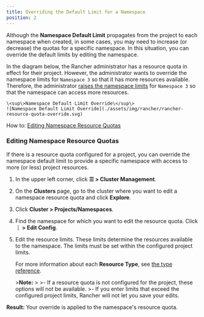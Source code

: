 ```yaml
---
title: Overriding the Default Limit for a Namespace
position: 2
---
```


Although the **Namespace Default Limit** propagates from the project to each namespace when created, in some cases, you may need to increase (or decrease) the quotas for a specific namespace. In this situation, you can override the default limits by editing the namespace.

In the diagram below, the Rancher administrator has a resource quota in effect for their project. However, the administrator wants to override the namespace limits for `Namespace 3` so that it has more resources available. Therefore, the administrator [raises the namespace limits](https://rancher.com/docs/rancher/v2.6/en/cluster-admin/projects-and-namespaces/) for `Namespace 3` so that the namespace can access more resources.
```img
\<sup\>Namespace Default Limit Override\</sup\>
![Namespace Default Limit Override](./assets/img/rancher/rancher-resource-quota-override.svg)
```
How to: [Editing Namespace Resource Quotas](https://rancher.com/docs/rancher/v2.6/en/cluster-admin/projects-and-namespaces/)

### Editing Namespace Resource Quotas

If there is a resource quota configured for a project, you can override the namespace default limit to provide a specific namespace with access to more (or less) project resources.

1. In the upper left corner, click **☰ \> Cluster Management**.
1. On the **Clusters** page, go to the cluster where you want to edit a namespace resource quota and click **Explore**.
1. Click **Cluster \> Projects/Namespaces**.
1. Find the namespace for which you want to edit the resource quota. Click **⋮ \> Edit Config**.
1. Edit the resource limits.  These limits determine the resources available to the namespace. The limits must be set within the configured project limits.

    For more information about each **Resource Type**, see [the type reference](https://rancher.com/docs/rancher/v2.6/en/project-admin/resource-quotas/quota-type-reference/).

    \>**Note:**
    \>
    \>- If a resource quota is not configured for the project, these options will not be available.
    \>- If you enter limits that exceed the configured project limits, Rancher will not let you save your edits.

**Result:** Your override is applied to the namespace's resource quota.
